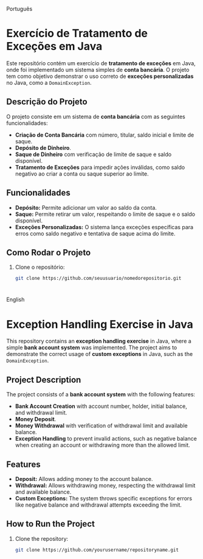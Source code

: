   Português
  # Exercício de Tratamento de Exceções em Java

Este repositório contém um exercício de **tratamento de exceções** em Java, onde foi implementado um sistema simples de **conta bancária**. O projeto tem como objetivo demonstrar o uso correto de **exceções personalizadas** no Java, como a `DomainException`.

## Descrição do Projeto

O projeto consiste em um sistema de **conta bancária** com as seguintes funcionalidades:

- **Criação de Conta Bancária** com número, titular, saldo inicial e limite de saque.
- **Depósito de Dinheiro**.
- **Saque de Dinheiro** com verificação de limite de saque e saldo disponível.
- **Tratamento de Exceções** para impedir ações inválidas, como saldo negativo ao criar a conta ou saque superior ao limite.

## Funcionalidades

- **Depósito:** Permite adicionar um valor ao saldo da conta.
- **Saque:** Permite retirar um valor, respeitando o limite de saque e o saldo disponível.
- **Exceções Personalizadas:** O sistema lança exceções específicas para erros como saldo negativo e tentativa de saque acima do limite.

## Como Rodar o Projeto

1. Clone o repositório:
   ```bash
   git clone https://github.com/seuusuario/nomedorepositorio.git

 #  
   English
# Exception Handling Exercise in Java

This repository contains an **exception handling exercise** in Java, where a simple **bank account system** was implemented. The project aims to demonstrate the correct usage of **custom exceptions** in Java, such as the `DomainException`.

## Project Description

The project consists of a **bank account system** with the following features:

- **Bank Account Creation** with account number, holder, initial balance, and withdrawal limit.
- **Money Deposit**.
- **Money Withdrawal** with verification of withdrawal limit and available balance.
- **Exception Handling** to prevent invalid actions, such as negative balance when creating an account or withdrawing more than the allowed limit.

## Features

- **Deposit:** Allows adding money to the account balance.
- **Withdrawal:** Allows withdrawing money, respecting the withdrawal limit and available balance.
- **Custom Exceptions:** The system throws specific exceptions for errors like negative balance and withdrawal attempts exceeding the limit.

## How to Run the Project

1. Clone the repository:
   ```bash
   git clone https://github.com/yourusername/repositoryname.git
